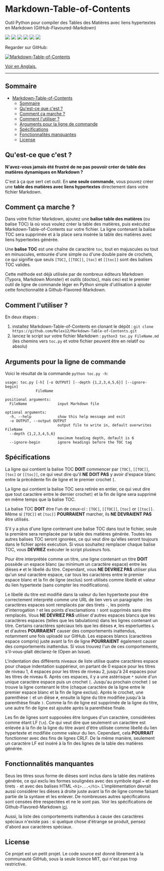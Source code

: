 # Markdown-Table-of-Contents
Outil Python pour compiler des Tables des Matières avec liens hypertextes en Markdown (GitHub-Flavoured-Markdown)

![](https://img.shields.io/badge/status-In_Progress-green) ![](https://img.shields.io/github/license/Relex12/Markdown-Table-of-Contents) ![](https://img.shields.io/github/repo-size/Relex12/Markdown-Table-of-Contents) ![](https://img.shields.io/github/languages/top/Relex12/Markdown-Table-of-Contents) ![](https://img.shields.io/github/last-commit/Relex12/Markdown-Table-of-Contents) ![](https://img.shields.io/github/stars/Relex12/Markdown-Table-of-Contents)



Regarder sur GitHub:

[![Markdown-Table-of-Contents](https://github-readme-stats.vercel.app/api/pin/?username=Relex12&repo=Markdown-Table-of-Contents)](https://github.com/Relex12/Markdown-Table-of-Contents)

[Voir en Anglais.](https://relex12.github.io/Markdown-Table-of-Contents)

---

## Sommaire

* [Markdown-Table-of-Contents](#markdown-table-of-contents)
    * [Sommaire](#sommaire)
    * [Qu'est-ce que c'est ?](#qu'est-ce-que-c'est-)
    * [Comment ça marche ?](#comment-ça-marche-)
    * [Comment l'utiliser ?](#comment-l'utiliser-)
    * [Arguments pour la ligne de commande](#arguments-pour-la-ligne-de-commande)
    * [Spécifications](#spécifications)
    * [Fonctionnalités manquantes](#fonctionnalités-manquantes)
    * [License](#license)

<!-- table of contents created by Adrian Bonnet, see https://Relex12.github.io/Markdown-Table-of-Contents for more -->

## Qu'est-ce que c'est ?

**N'avez-vous jamais été frustré de ne pas pouvoir créer de table des matières dynamiques en Markdown ?**

C'est à ça que sert cet outil. En **une seule commande**, vous pouvez créer une **table des matières avec liens hypertextes** directement dans votre fichier Markdown.

## Comment ça marche ?

Dans votre fichier Markdown, ajoutez une **balise table des matières** (ou balise TOC) là où vous voulez créer la table des matières, puis exécutez Markdown-Table-of-Contents sur votre fichier. La ligne contenant la balise TOC sera supprimée et à la place sera insérée la table des matières avec liens hypertextes générée.

Une **balise TOC** est une chaîne de caractère `toc`, tout en majuscules ou tout en minuscules, entourée d'une simple ou d'une double paire de crochets, ce qui signifie que seuls `[TOC]`, `[[TOC]]`, `[toc]` et `[[toc]]` sont des balises TOC valides.

Cette méthode est déjà utilisée par de nombreux éditeurs Markdown (Typora, Markdown Monster) et outils (doctoc), mais ceci est le premier outil de ligne de commande léger en Python simple d'utilisation à ajouter cette fonctionnalité à Github-Flavored-Markdown.

## Comment l'utiliser ?

En deux étapes :

1. installez Markdown-Table-of-Contents en clonant le dépôt : `git clone https://github.com/Relex12/Markdown-Table-of-Contents.git`
2. lancez le script sur votre fichier Markdown : `python3 toc.py FileName.md` (les chemins vers `toc.py` et votre fichier peuvent être en relatif ou absolu)

## Arguments pour la ligne de commande

Voici le résultat de la commande `python toc.py -h`:

```
usage: toc.py [-h] [-o OUTPUT] [--depth {1,2,3,4,5,6}] [--ignore-begin]
              FileName

positional arguments:
  FileName              input Markdown file

optional arguments:
  -h, --help            show this help message and exit
  -o OUTPUT, --output OUTPUT
                        output file to write in, default overwrites FileName
  --depth {1,2,3,4,5,6}
                        maximum heading depth, default is 6
  --ignore-begin        ignore headings before the TOC tag
```

## Spécifications

La ligne qui contient la balise TOC **DOIT** commencer par `[TOC]`, `[[TOC]]`, `[toc]` or `[[toc]]`, ce qui veut dire qu'il **NE DOIT PAS** y avoir d'espace blanc entre la précédente fin de ligne et le premier crochet `[`.

La ligne qui contient la balise TOC sera retirée en entier, ce qui veut dire que tout caractère entre le dernier crochet`]` et la fin de ligne sera supprimé en même temps que la balise TOC.

La balise TOC **DOIT** être l'un de ceux-ci : `[TOC]`, `[[TOC]]`, `[toc]` or `[[toc]]`. Même si `[TOC]]` et `[toc]]` **POURRAIENT** marcher, ils **NE DEVRAIENT PAS** être utilisés.

S'il y a plus d'une ligne contenant une balise TOC dans tout le fichier, seule la première sera remplacée par la table des matières générée. Toutes les autres balises TOC seront ignorées, ce qui veut dire qu'elles seront toujours dans le fichier après exécution. Si vous souhaitez remplacer chaque balise TOC, vous **DEVRIEZ** exécuter le script plusieurs fois.

Pour être interprétée comme un titre, une ligne contenant un titre **DOIT** possède un espace blanc (au minimum un caractère espace) entre les dièses `#` et le libellé du titre. Cependant, vous **NE DEVRIEZ PAS** utiliser plus qu'un seul caractère espace, car tous les caractères entre le premier espace blanc et la fin de ligne (exclus) sont utilisés comme libellé et valeur du lien hypertexte (sans compter les modifications).

Le libellé du titre est modifié dans la valeur du lien hypertexte pour être correctement interprété comme une URL de lien vers un paragraphe : les caractères espaces sont remplacés par des tirets `-`, les points d'interrogation `?` et les points d'exclamations `!` sont supprimés sans être remplacés. Vous **NE DEVRIEZ PAS** utiliser d'autres espaces blancs que les caractères espaces (telles que les tabulations) dans les lignes contenant un titre. Certains caractères spéciaux tels que les dièses `#`, les esperluettes `&` et d'autres **POURRAIENT** causer des comportements inattendus, notamment une fois uploadé sur GitHub. Les espaces blancs (caractères espace compris) juste avant la fin de ligne **POURRAIENT** également causer des comportements inattendus. Si vous trouvez l'un de ces comportements, s'il-vous-plaît déclarez-le (Open an Issue).

L'indentation des différents niveaux de liste utilise quatre caractères espace pour chaque indentation suppérieur, on partant de 0 espace pour les titres de niveau 1, 4 espaces pour les titres de niveau 2, jusqu'à 24 espaces pour les titres de niveau 6. Après ces espaces, il y a une astérisque `*` suivie d'un unique caractère espace puis un crochet `[`. Jusqu'au prochain crochet `]` se trouve la ligne contenant le titre (chaque caractère de la ligne entre le premier espace blanc et la fin de ligne exclus). Après le crochet, une parenthèse `(` et un dièse `#`, ensuite la ligne du titre modifiée jusqu'à la parenthèse finale `)`. Comme la fin de ligne est supprimée de la ligne du titre, une autre fin de ligne est ajoutée après la parenthèse finale.

Les fin de lignes sont supposées être longues d'un caractère, considérées comme étant LF (`\n`). Ce qui veut dire que seulement un caractère est enlevée à la fin de la ligne du titre avant d'être utilisée comme libellé du lien hypertexte et modifiée comme valeur du lien. Cependant, cela **POURRAIT** fonctionner avec des fins de lignes CRLF. De la même manière, seulement un caractère LF est inséré à la fin des lignes de la table des matières générée.

## Fonctionnalités manquantes

Seus les titres sous forme de dièses sont inclus dans la table des matières générée, ce qui exclu les formes soulignées avec des symbole égal `=` et des tirets `-` et avec des balises HTML `<h1>...</h1>`. L'implémentation devrait aussi considérer les dièses à droite juste avant la fin de ligne comme faisant partie de la syntaxe et les enlever. De nombreuses autres spécifications sont censées être respectées et ne le sont pas. Voir les spécifications de Github-Flavored-Markdown [ici](https://github.github.com/gfm).

Aussi, la liste des comportements inattendus à cause des caractères spéciaux n'existe pas : si quelque chose d'étrange se produit, pensez d'abord aux caractères spéciaux.

## License

Ce projet est un petit projet. Le code source est donné librement à la communauté GitHub, sous la seule licence MIT, qui n'est pas trop restrictive.
